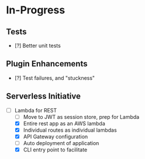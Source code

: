 In-Progress
=============

Tests
--------------
- [?] Better unit tests

Plugin Enhancements
--------------------------
- [?] Test failures, and "stuckness"

Serverless Initiative
--------------------------
- [ ] Lambda for REST
  - [ ] Move to JWT as session store, prep for Lambda
  - [x] Entire rest app as an AWS lambda
  - [x] Individual routes as individual lambdas
  - [x] API Gateway configuration
  - [ ] Auto deployment of application
  - [x] CLI entry point to facilitate